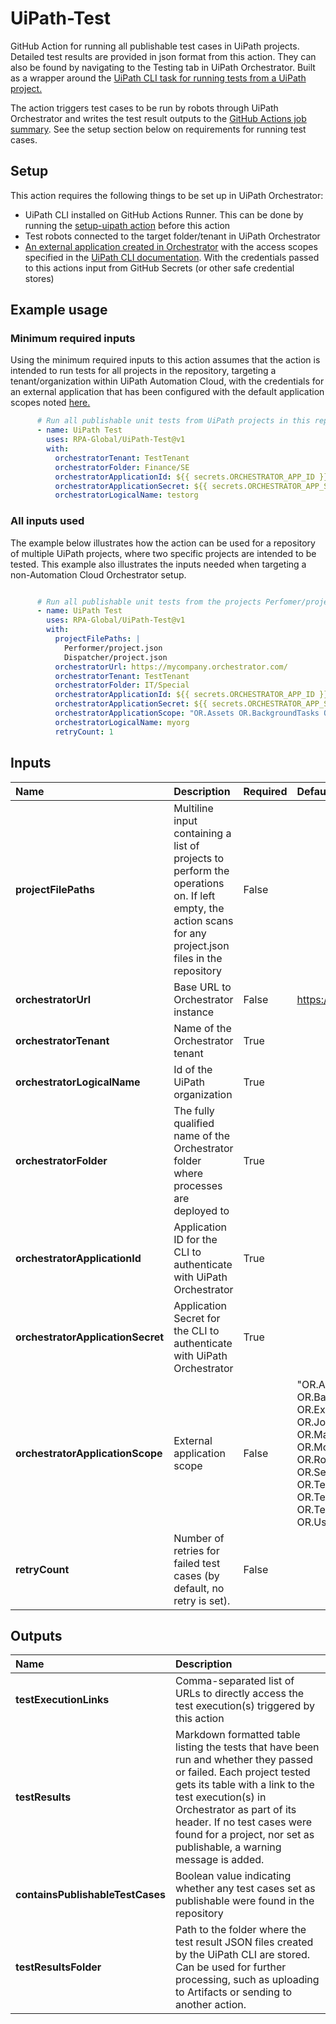 # UiPath-Test

GitHub Action for running all publishable test cases in UiPath projects. Detailed test results are provided in json format from this action. They can also be found by navigating to the Testing tab in UiPath Orchestrator. Built as a wrapper around the [UiPath CLI task for running tests from a UiPath project.](https://docs.uipath.com/cicd-integrations/standalone/2024.10/user-guide/testing-a-packagerunning-a-test-set)

The action triggers test cases to be run by robots through UiPath Orchestrator and writes the test result outputs to the [GitHub Actions job summary](https://docs.github.com/en/actions/using-workflows/workflow-commands-for-github-actions#adding-a-job-summary). See the setup section below on requirements for running test cases.

## Setup

This action requires the following things to be set up in UiPath Orchestrator:

- UiPath CLI installed on GitHub Actions Runner. This can be done by running the [setup-uipath action](https://github.com/Mikael-RnD/setup-uipath) before this action
- Test robots connected to the target folder/tenant in UiPath Orchestrator
- [An external application created in Orchestrator](https://docs.uipath.com/automation-cloud/automation-cloud/latest/admin-guide/managing-external-applications) with the access scopes specified in the [UiPath CLI documentation](https://docs.uipath.com/cicd-integrations/standalone/2024.10/user-guide/executing-uipath-cli-tasks#api-access-application-scopes). With the credentials passed to this actions input from GitHub Secrets (or other safe credential stores)

## Example usage

### Minimum required inputs

Using the minimum required inputs to this action assumes that the action is intended to run tests for all projects in the repository, targeting a tenant/organization within UiPath Automation Cloud, with the credentials for an external application that has been configured with the default application scopes noted [here.](https://docs.uipath.com/cicd-integrations/standalone/2024.10/user-guide/executing-uipath-cli-tasks#api-access-application-scopes)

```yml
      # Run all publishable unit tests from UiPath projects in this repository, targeting an organization and tenant in UiPath Automation Cloud
      - name: UiPath Test
        uses: RPA-Global/UiPath-Test@v1
        with:
          orchestratorTenant: TestTenant
          orchestratorFolder: Finance/SE
          orchestratorApplicationId: ${{ secrets.ORCHESTRATOR_APP_ID }}
          orchestratorApplicationSecret: ${{ secrets.ORCHESTRATOR_APP_SECRET }}
          orchestratorLogicalName: testorg
```

### All inputs used

The example below illustrates how the action can be used for a repository of multiple UiPath projects, where two specific projects are intended to be tested. This example also illustrates the inputs needed when targeting a non-Automation Cloud Orchestrator setup.

```yml

      # Run all publishable unit tests from the projects Perfomer/project.json and Dispatcher/project.json, targeting an Orchestrator instance in an internal environment 
      - name: UiPath Test
        uses: RPA-Global/UiPath-Test@v1
        with:
          projectFilePaths: |
            Performer/project.json
            Dispatcher/project.json
          orchestratorUrl: https://mycompany.orchestrator.com/
          orchestratorTenant: TestTenant
          orchestratorFolder: IT/Special
          orchestratorApplicationId: ${{ secrets.ORCHESTRATOR_APP_ID }}
          orchestratorApplicationSecret: ${{ secrets.ORCHESTRATOR_APP_SECRET }}
          orchestratorApplicationScope: "OR.Assets OR.BackgroundTasks OR.Execution OR.Folders OR.Jobs OR.Machines.Read OR.Monitoring OR.Robots.Read OR.Settings.Read OR.TestSets OR.TestSetExecutions OR.TestSetSchedules OR.Users.Read"
          orchestratorLogicalName: myorg
          retryCount: 1

```

## Inputs

|Name|Description|Required|Default value|Example value|
|:--|:--|:--|:--|:--|
|**projectFilePaths**|Multiline input containing a list of projects to perform the operations on. If left empty, the action scans for any project.json files in the repository|False||TheProject/project.json|
|**orchestratorUrl**|Base URL to Orchestrator instance|False|<https://cloud.uipath.com/>|<https://mycompany.orchestrator.com/>|
|**orchestratorTenant**|Name of the Orchestrator tenant|True||TestTenant|
|**orchestratorLogicalName**|Id of the UiPath organization|True||testorg|
|**orchestratorFolder**|The fully qualified name of the Orchestrator folder where processes are deployed to|True||Finance/SE|
|**orchestratorApplicationId**|Application ID for the CLI to authenticate with UiPath Orchestrator|True||${{ secrets.ORCHESTRATOR_APP_ID }}|
|**orchestratorApplicationSecret**|Application Secret for the CLI to authenticate with UiPath Orchestrator|True||${{ secrets.ORCHESTRATOR_APP_SECRET }}|
|**orchestratorApplicationScope**|External application scope|False|"OR.Assets OR.BackgroundTasks OR.Execution OR.Folders OR.Jobs OR.Machines.Read OR.Monitoring OR.Robots.Read OR.Settings.Read OR.TestSets OR.TestSetExecutions OR.TestSetSchedules OR.Users.Read"||
|**retryCount**|Number of retries for failed test cases (by default, no retry is set).|False||1|

## Outputs

|Name|Description|
|:--|:--|
|**testExecutionLinks**|Comma-separated list of URLs to directly access the test execution(s) triggered by this action|
|**testResults**|Markdown formatted table listing the tests that have been run and whether they passed or failed. Each project tested gets its table with a link to the test execution(s) in Orchestrator as part of its header. If no test cases were found for a project, nor set as publishable, a warning message is added.|
|**containsPublishableTestCases**|Boolean value indicating whether any test cases set as publishable were found in the repository|
|**testResultsFolder**|Path to the folder where the test result JSON files created by the UiPath CLI are stored. Can be used for further processing, such as uploading to Artifacts or sending to another action.|
